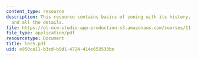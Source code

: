 ```yaml
---
content_type: resource
description: This resource contains basics of zoning with its history, definition,
  and all the details.
file: https://ol-ocw-studio-app-production.s3.amazonaws.com/courses/11-360-community-growth-and-land-use-planning-fall-2005/e950ca11b3cdb9d14724414e653533be_lec5.pdf
file_type: application/pdf
resourcetype: Document
title: lec5.pdf
uid: e950ca11-b3cd-b9d1-4724-414e653533be
---
```

